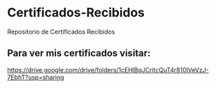 # Certificados-Recibidos
Repositorio de Certificados Recibidos

## Para ver mis certificados visitar:
https://drive.google.com/drive/folders/1cEHlBqJCritcQuT4r810lVeVzJ-7EbhT?usp=sharing
